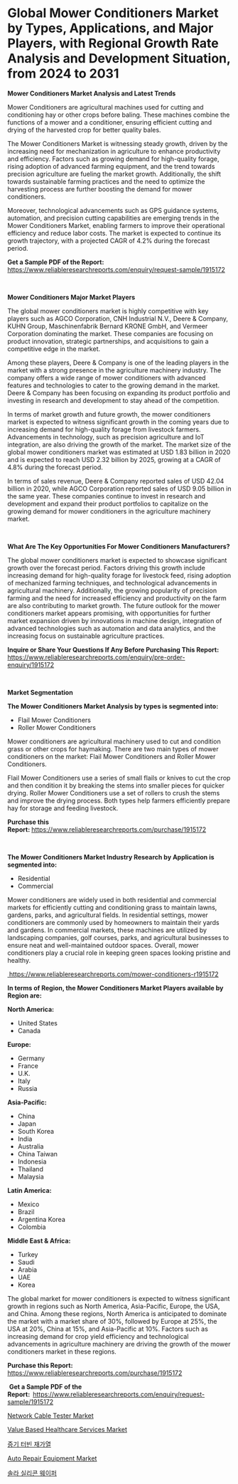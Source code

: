 <p><h1>Global Mower Conditioners Market by Types, Applications, and Major Players, with Regional Growth Rate Analysis and Development Situation, from 2024 to 2031</h1></p><p><strong>Mower Conditioners Market Analysis and Latest Trends</strong></p>
<p><p>Mower Conditioners are agricultural machines used for cutting and conditioning hay or other crops before baling. These machines combine the functions of a mower and a conditioner, ensuring efficient cutting and drying of the harvested crop for better quality bales.</p><p>The Mower Conditioners Market is witnessing steady growth, driven by the increasing need for mechanization in agriculture to enhance productivity and efficiency. Factors such as growing demand for high-quality forage, rising adoption of advanced farming equipment, and the trend towards precision agriculture are fueling the market growth. Additionally, the shift towards sustainable farming practices and the need to optimize the harvesting process are further boosting the demand for mower conditioners.</p><p>Moreover, technological advancements such as GPS guidance systems, automation, and precision cutting capabilities are emerging trends in the Mower Conditioners Market, enabling farmers to improve their operational efficiency and reduce labor costs. The market is expected to continue its growth trajectory, with a projected CAGR of 4.2% during the forecast period.</p></p>
<p><strong>Get a Sample PDF of the Report:&nbsp;</strong> <a href="https://www.reliableresearchreports.com/enquiry/request-sample/1915172">https://www.reliableresearchreports.com/enquiry/request-sample/1915172</a></p>
<p>&nbsp;</p>
<p><strong>Mower Conditioners Major Market Players</strong></p>
<p><p>The global mower conditioners market is highly competitive with key players such as AGCO Corporation, CNH Industrial N.V., Deere & Company, KUHN Group, Maschinenfabrik Bernard KRONE GmbH, and Vermeer Corporation dominating the market. These companies are focusing on product innovation, strategic partnerships, and acquisitions to gain a competitive edge in the market.</p><p>Among these players, Deere & Company is one of the leading players in the market with a strong presence in the agriculture machinery industry. The company offers a wide range of mower conditioners with advanced features and technologies to cater to the growing demand in the market. Deere & Company has been focusing on expanding its product portfolio and investing in research and development to stay ahead of the competition.</p><p>In terms of market growth and future growth, the mower conditioners market is expected to witness significant growth in the coming years due to increasing demand for high-quality forage from livestock farmers. Advancements in technology, such as precision agriculture and IoT integration, are also driving the growth of the market. The market size of the global mower conditioners market was estimated at USD 1.83 billion in 2020 and is expected to reach USD 2.32 billion by 2025, growing at a CAGR of 4.8% during the forecast period.</p><p>In terms of sales revenue, Deere & Company reported sales of USD 42.04 billion in 2020, while AGCO Corporation reported sales of USD 9.05 billion in the same year. These companies continue to invest in research and development and expand their product portfolios to capitalize on the growing demand for mower conditioners in the agriculture machinery market.</p></p>
<p>&nbsp;</p>
<p><strong>What Are The Key Opportunities For Mower Conditioners Manufacturers?</strong></p>
<p><p>The global mower conditioners market is expected to showcase significant growth over the forecast period. Factors driving this growth include increasing demand for high-quality forage for livestock feed, rising adoption of mechanized farming techniques, and technological advancements in agricultural machinery. Additionally, the growing popularity of precision farming and the need for increased efficiency and productivity on the farm are also contributing to market growth. The future outlook for the mower conditioners market appears promising, with opportunities for further market expansion driven by innovations in machine design, integration of advanced technologies such as automation and data analytics, and the increasing focus on sustainable agriculture practices.</p></p>
<p><strong>Inquire or Share Your Questions If Any Before Purchasing This Report:</strong> <a href="https://www.reliableresearchreports.com/enquiry/pre-order-enquiry/1915172">https://www.reliableresearchreports.com/enquiry/pre-order-enquiry/1915172</a></p>
<p>&nbsp;</p>
<p><strong>Market Segmentation</strong></p>
<p><strong>The Mower Conditioners Market Analysis by types is segmented into:</strong></p>
<p><ul><li>Flail Mower Conditioners</li><li>Roller Mower Conditioners</li></ul></p>
<p><p>Mower conditioners are agricultural machinery used to cut and condition grass or other crops for haymaking. There are two main types of mower conditioners on the market: Flail Mower Conditioners and Roller Mower Conditioners. </p><p>Flail Mower Conditioners use a series of small flails or knives to cut the crop and then condition it by breaking the stems into smaller pieces for quicker drying. Roller Mower Conditioners use a set of rollers to crush the stems and improve the drying process. Both types help farmers efficiently prepare hay for storage and feeding livestock.</p></p>
<p><strong>Purchase this Report:&nbsp;</strong><a href="https://www.reliableresearchreports.com/purchase/1915172">https://www.reliableresearchreports.com/purchase/1915172</a></p>
<p>&nbsp;</p>
<p><strong>The Mower Conditioners Market Industry Research by Application is segmented into:</strong></p>
<p><ul><li>Residential</li><li>Commercial</li></ul></p>
<p><p>Mower conditioners are widely used in both residential and commercial markets for efficiently cutting and conditioning grass to maintain lawns, gardens, parks, and agricultural fields. In residential settings, mower conditioners are commonly used by homeowners to maintain their yards and gardens. In commercial markets, these machines are utilized by landscaping companies, golf courses, parks, and agricultural businesses to ensure neat and well-maintained outdoor spaces. Overall, mower conditioners play a crucial role in keeping green spaces looking pristine and healthy.</p></p>
<p><a href="https://www.reliableresearchreports.com/mower-conditioners-r1915172">&nbsp;https://www.reliableresearchreports.com/mower-conditioners-r1915172</a></p>
<p><strong>In terms of Region, the Mower Conditioners Market Players available by Region are:</strong></p>
<p>
    <p> <strong> North America: </strong>
        <ul>
            <li>United States</li>
            <li>Canada</li>
        </ul>
        </p> 
    <p> <strong> Europe: </strong>
        <ul>
            <li>Germany</li>
            <li>France</li>
            <li>U.K.</li>
            <li>Italy</li>
            <li>Russia</li>
        </ul>
        </p> 
    <p> <strong> Asia-Pacific: </strong>
        <ul>
            <li>China</li>
            <li>Japan</li>
            <li>South Korea</li>
            <li>India</li>
            <li>Australia</li>
            <li>China Taiwan</li>
            <li>Indonesia</li>
            <li>Thailand</li>
            <li>Malaysia</li>
        </ul>
        </p> 
    <p> <strong> Latin America: </strong>
        <ul>
            <li>Mexico</li>
            <li>Brazil</li>
            <li>Argentina Korea</li>
            <li>Colombia</li>
        </ul>
        </p> 
    <p> <strong> Middle East & Africa: </strong>
        <ul>
            <li>Turkey</li>
            <li>Saudi</li>
            <li>Arabia</li>
            <li>UAE</li>
            <li>Korea</li>
        </ul>
    </p>
    </p>
<p><p>The global market for mower conditioners is expected to witness significant growth in regions such as North America, Asia-Pacific, Europe, the USA, and China. Among these regions, North America is anticipated to dominate the market with a market share of 30%, followed by Europe at 25%, the USA at 20%, China at 15%, and Asia-Pacific at 10%. Factors such as increasing demand for crop yield efficiency and technological advancements in agriculture machinery are driving the growth of the mower conditioners market in these regions.</p></p>
<p><strong>Purchase this Report: </strong><a href="https://www.reliableresearchreports.com/purchase/1915172">https://www.reliableresearchreports.com/purchase/1915172</a></p>
<p>&nbsp;<strong>Get a Sample PDF of the Report:&nbsp;&nbsp;</strong><a href="https://www.reliableresearchreports.com/enquiry/request-sample/1915172">https://www.reliableresearchreports.com/enquiry/request-sample/1915172</a></p>
<p><strong></strong></p>
<p><p><a href="https://github.com/zkngisync/Market-Research-Report-List-1/blob/main/network-cable-tester-market.md">Network Cable Tester Market</a></p><p><a href="https://www.linkedin.com/pulse/value-based-healthcare-services-market-insight-trends-growth-wnnie">Value Based Healthcare Services Market</a></p><p><a href="https://medium.com/@fredajerde/%EB%A6%AC%ED%9E%88%ED%8A%B8-%EC%8A%A4%ED%8C%80%ED%84%B0%EB%B9%88-%EC%8B%9C%EC%9E%A5%EC%97%90%EC%84%9C-%EC%8B%AC%EC%B8%B5-%EC%A1%B0%EC%82%AC-%EB%8F%99%ED%96%A5-%EC%8B%9C%EC%9E%A5-%EC%84%B8%EB%B6%84%ED%99%94-%EB%B0%8F-%EA%B2%BD%EC%9F%81-%EB%B6%84%EC%84%9D-fde00229ff38">증기 터빈 재가열</a></p><p><a href="https://github.com/brendafegmorris532/Market-Research-Report-List-1/blob/main/auto-repair-equipment-market.md">Auto Repair Equipment Market</a></p><p><a href="https://medium.com/@hermanokutneva7878567/%ED%83%9C%EC%96%91%EA%B4%91-%EC%8B%A4%EB%A6%AC%EC%BD%98-%EC%9B%A8%EC%9D%B4%ED%8D%BC-%EC%8B%9C%EC%9E%A5%EC%9D%98-%EB%96%A0%EC%98%A4%EB%A5%B4%EB%8A%94-%ED%8A%B8%EB%A0%8C%EB%93%9C-%EB%B0%8F-2024%EB%85%84%EB%B6%80%ED%84%B0-2031%EB%85%84%EA%B9%8C%EC%A7%80%EC%9D%98-%EB%AF%B8%EB%9E%98-%EC%A0%84%EB%A7%9D-043d3fcc10d8">솔라 실리콘 웨이퍼</a></p></p>